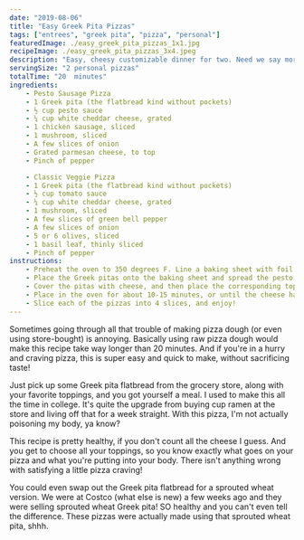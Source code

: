 ```yaml
---
date: "2019-08-06"
title: "Easy Greek Pita Pizzas"
tags: ["entrees", "greek pita", "pizza", "personal"]
featuredImage: ./easy_greek_pita_pizzas_1x1.jpg
recipeImage: ./easy_greek_pita_pizzas_3x4.jpeg
description: "Easy, cheesy customizable dinner for two. Need we say more?"
servingSize: "2 personal pizzas"
totalTime: "20  minutes"
ingredients:
    - Pesto Sausage Pizza
    - 1 Greek pita (the flatbread kind without pockets)
    - ½ cup pesto sauce
    - ¼ cup white cheddar cheese, grated
    - 1 chicken sausage, sliced
    - 1 mushroom, sliced
    - A few slices of onion
    - Grated parmesan cheese, to top
    - Pinch of pepper

    - Classic Veggie Pizza
    - 1 Greek pita (the flatbread kind without pockets)
    - ½ cup tomato sauce
    - ¼ cup white cheddar cheese, grated
    - 1 mushroom, sliced
    - A few slices of green bell pepper
    - A few slices of onion
    - 5 or 6 olives, sliced
    - 1 basil leaf, thinly sliced
    - Pinch of pepper
instructions:
    - Preheat the oven to 350 degrees F. Line a baking sheet with foil.
    - Place the Greek pitas onto the baking sheet and spread the pesto sauce on one pita and the tomato sauce on the other pita.
    - Cover the pitas with cheese, and then place the corresponding toppings on each of the pizzas. You can customize them, or use the examples above.
    - Place in the oven for about 10-15 minutes, or until the cheese has melted and the toppings are cooked.
    - Slice each of the pizzas into 4 slices, and enjoy!
---
```

Sometimes going through all that trouble of making pizza dough (or even using store-bought) is annoying. Basically using raw pizza dough would make this recipe take way longer than 20 minutes. And if you're in a hurry and craving pizza, this is super easy and quick to make, without sacrificing taste!

Just pick up some Greek pita flatbread from the grocery store, along with your favorite toppings, and you got yourself a meal. I used to make this all the time in college. It's quite the upgrade from buying cup ramen at the store and living off that for a week straight. With this pizza, I'm not actually poisoning my body, ya know?

This recipe is pretty healthy, if you don't count all the cheese I guess. And you get to choose all your toppings, so you know exactly what goes on your pizza and what you're putting into your body. There isn't anything wrong with satisfying a little pizza craving!

You could even swap out the Greek pita flatbread for a sprouted wheat version. We were at Costco (what else is new) a few weeks ago and they were selling sprouted wheat Greek pita! SO healthy and you can't even tell the difference. These pizzas were actually made using that sprouted wheat pita, shhh.
